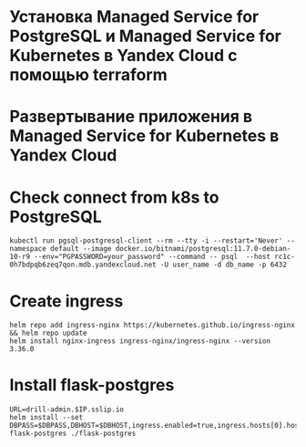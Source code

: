 # Установка Managed Service for PostgreSQL и Managed Service for Kubernetes в Yandex Cloud c помощью terraform
# Развертывание приложения в Managed Service for Kubernetes в Yandex Cloud 

# Check connect from k8s to PostgreSQL
```
kubectl run pgsql-postgresql-client --rm --tty -i --restart='Never' --namespace default --image docker.io/bitnami/postgresql:11.7.0-debian-10-r9 --env="PGPASSWORD=your_password" --command -- psql  --host rc1c-0h7bdpqb6zeq7qon.mdb.yandexcloud.net -U user_name -d db_name -p 6432
```

# Create ingress
```
helm repo add ingress-nginx https://kubernetes.github.io/ingress-nginx && helm repo update
helm install nginx-ingress ingress-nginx/ingress-nginx --version 3.36.0  
```

# Install flask-postgres
```
URL=drill-admin.$IP.sslip.io
helm install --set DBPASS=$DBPASS,DBHOST=$DBHOST,ingress.enabled=true,ingress.hosts[0].host=$URL,ingress.hosts[0].paths[0].path=/ flask-postgres ./flask-postgres
```